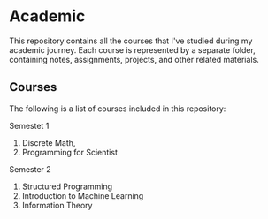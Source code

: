 # Academic

This repository contains all the courses that I've studied during my academic journey. Each course is represented by a separate folder, containing notes, assignments, projects, and other related materials.

## Courses

The following is a list of courses included in this repository:

Semestet 1 
1. Discrete Math, 
2. Programming for Scientist

Semester 2
1. Structured Programming
2. Introduction to Machine Learning
3. Information Theory


